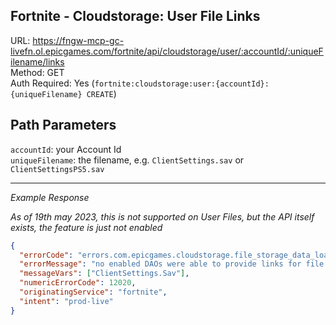## Fortnite - Cloudstorage: User File Links

URL: https://fngw-mcp-gc-livefn.ol.epicgames.com/fortnite/api/cloudstorage/user/:accountId/:uniqueFilename/links \
Method: GET \
Auth Required: Yes (`fortnite:cloudstorage:user:{accountId}:{uniqueFilename} CREATE`)

## Path Parameters

`accountId`: your Account Id <br/>
`uniqueFilename`: the filename, e.g. `ClientSettings.sav` or `ClientSettingsPS5.sav`

---

_Example Response_

_As of 19th may 2023, this is not supported on User Files, but the API itself exists, the feature is just not enabled_

```json
{
  "errorCode": "errors.com.epicgames.cloudstorage.file_storage_data_load_exception",
  "errorMessage": "no enabled DAOs were able to provide links for file 'ClientSettings.Sav'",
  "messageVars": ["ClientSettings.Sav"],
  "numericErrorCode": 12020,
  "originatingService": "fortnite",
  "intent": "prod-live"
}
```
